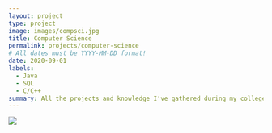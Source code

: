```yaml
---
layout: project
type: project
image: images/compsci.jpg
title: Computer Science
permalink: projects/computer-science
# All dates must be YYYY-MM-DD format!
date: 2020-09-01
labels:
  - Java
  - SQL
  - C/C++
summary: All the projects and knowledge I've gathered during my college years
---
```


<img class="ui image" src="../images/code.jpg">
